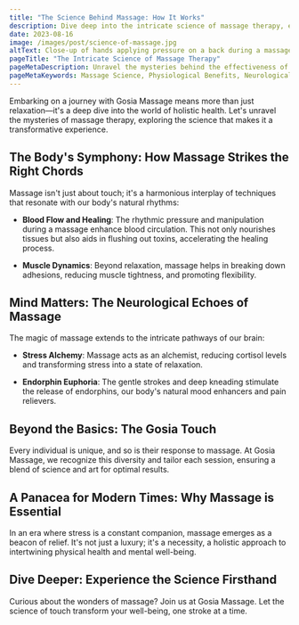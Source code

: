 ```yaml
---
title: "The Science Behind Massage: How It Works"
description: Dive deep into the intricate science of massage therapy, exploring the physiological and neurological wonders that make it a cornerstone of holistic health.
date: 2023-08-16
image: /images/post/science-of-massage.jpg
altText: Close-up of hands applying pressure on a back during a massage
pageTitle: "The Intricate Science of Massage Therapy"
pageMetaDescription: Unravel the mysteries behind the effectiveness of massage. Discover how it rejuvenates the body, calms the mind, and promotes overall well-being.
pageMetaKeywords: Massage Science, Physiological Benefits, Neurological Effects, Blood Circulation, Stress Reduction, Endorphin Release, Holistic Health
---
```


Embarking on a journey with Gosia Massage means more than just relaxation—it's a deep dive into the world of holistic health. Let's unravel the mysteries of massage therapy, exploring the science that makes it a transformative experience.

## The Body's Symphony: How Massage Strikes the Right Chords

Massage isn't just about touch; it's a harmonious interplay of techniques that resonate with our body's natural rhythms:

- **Blood Flow and Healing**: The rhythmic pressure and manipulation during a massage enhance blood circulation. This not only nourishes tissues but also aids in flushing out toxins, accelerating the healing process.

- **Muscle Dynamics**: Beyond relaxation, massage helps in breaking down adhesions, reducing muscle tightness, and promoting flexibility.

## Mind Matters: The Neurological Echoes of Massage

The magic of massage extends to the intricate pathways of our brain:

- **Stress Alchemy**: Massage acts as an alchemist, reducing cortisol levels and transforming stress into a state of relaxation.

- **Endorphin Euphoria**: The gentle strokes and deep kneading stimulate the release of endorphins, our body's natural mood enhancers and pain relievers.

## Beyond the Basics: The Gosia Touch

Every individual is unique, and so is their response to massage. At Gosia Massage, we recognize this diversity and tailor each session, ensuring a blend of science and art for optimal results.

## A Panacea for Modern Times: Why Massage is Essential

In an era where stress is a constant companion, massage emerges as a beacon of relief. It's not just a luxury; it's a necessity, a holistic approach to intertwining physical health and mental well-being.

## Dive Deeper: Experience the Science Firsthand

Curious about the wonders of massage? Join us at Gosia Massage. Let the science of touch transform your well-being, one stroke at a time.


